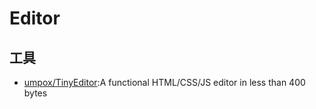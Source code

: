# Editor


## 工具

* [umpox/TinyEditor](https://github.com/umpox/TinyEditor):A functional HTML/CSS/JS editor in less than 400 bytes
